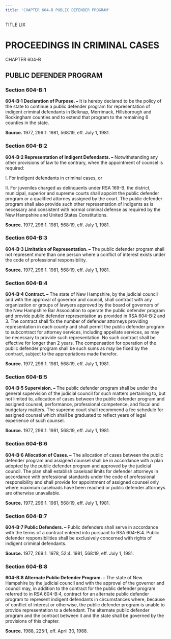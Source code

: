 ```yaml
---
title: 'CHAPTER 604-B PUBLIC DEFENDER PROGRAM'
---
```


TITLE LIX
                                             
PROCEEDINGS IN CRIMINAL CASES
=============================

CHAPTER 604-B
                                             
PUBLIC DEFENDER PROGRAM
-----------------------

### Section 604-B:1

 **604-B:1 Declaration of Purpose. –** It is hereby declared to be
the policy of the state to continue a public defender program for
representation of indigent criminal defendants in Belknap, Merrimack,
Hillsborough and Rockingham counties and to extend that program to the
remaining 6 counties in the state.

**Source.** 1977, 296:1. 1981, 568:19, eff. July 1, 1981.

### Section 604-B:2

 **604-B:2 Representation of Indigent Defendants. –** Notwithstanding
any other provisions of law to the contrary, when the appointment of
counsel is required:
                                             
 I. For indigent defendants in criminal cases, or
                                             
 II. For juveniles charged as delinquents under RSA 169-B, the
district, municipal, superior and supreme courts shall appoint the
public defender program or a qualified attorney assigned by the court.
The public defender program shall also provide such other representation
of indigents as is necessary and consistent with normal criminal defense
as required by the New Hampshire and United States Constitutions.

**Source.** 1977, 296:1. 1981, 568:19, eff. July 1, 1981.

### Section 604-B:3

 **604-B:3 Limitation of Representation. –** The public defender
program shall not represent more than one person where a conflict of
interest exists under the code of professional responsibility.

**Source.** 1977, 296:1. 1981, 568:19, eff. July 1, 1981.

### Section 604-B:4

 **604-B:4 Contract. –** The state of New Hampshire, by the judicial
council and with the approval of governor and council, shall contract
with any organization or groups of lawyers approved by the board of
governors of the New Hampshire Bar Association to operate the public
defender program and provide public defender representation as provided
in RSA 604-B:2 and 3. The contract shall fix the number of defender
attorneys providing representation in each county and shall permit the
public defender program to subcontract for attorney services, including
appellate services, as may be necessary to provide such representation.
No such contract shall be effective for longer than 2 years. The
compensation for operation of the public defender program shall be such
sums as may be fixed by the contract, subject to the appropriations made
therefor.

**Source.** 1977, 296:1. 1981, 568:19, eff. July 1, 1981.

### Section 604-B:5

 **604-B:5 Supervision. –** The public defender program shall be
under the general supervision of the judicial council for such matters
pertaining to, but not limited to, allocation of cases between the
public defender program and assigned counsel, performance, professional
competence, and fiscal and budgetary matters. The supreme court shall
recommend a fee schedule for assigned counsel which shall be graduated
to reflect years of legal experience of such counsel.

**Source.** 1977, 296:1. 1981, 568:19, eff. July 1, 1981.

### Section 604-B:6

 **604-B:6 Allocation of Cases. –** The allocation of cases between
the public defender program and assigned counsel shall be in accordance
with a plan adopted by the public defender program and approved by the
judicial council. The plan shall establish caseload limits for defender
attorneys in accordance with professional standards under the code of
professional responsibility and shall provide for appointment of
assigned counsel only where maximum caseloads have been reached or
public defender attorneys are otherwise unavailable.

**Source.** 1977, 296:1. 1981, 568:19, eff. July 1, 1981.

### Section 604-B:7

 **604-B:7 Public Defenders. –** Public defenders shall serve in
accordance with the terms of a contract entered into pursuant to RSA
604-B:4. Public defender responsibilities shall be exclusively concerned
with rights of indigent criminal defendants.

**Source.** 1977, 269:1. 1978, 52:4. 1981, 568:19, eff. July 1, 1981.

### Section 604-B:8

 **604-B:8 Alternate Public Defender Program. –** The state of New
Hampshire by the judicial council and with the approval of the governor
and council may, in addition to the contract for the public defender
program referred to in RSA 604-B:4, contract for an alternate public
defender program to represent indigent defendants in circumstances
where, because of conflict of interest or otherwise, the public defender
program is unable to provide representation to a defendant. The
alternate public defender program and the contract between it and the
state shall be governed by the provisions of this chapter.

**Source.** 1988, 225:1, eff. April 30, 1988.
